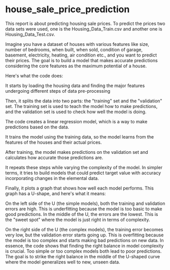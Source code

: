 # house_sale_price_prediction

This report is about predicting housing sale prices. To predict the prices two data sets were used, one is the Housing_Data_Train.csv and another one is Housing_Data_Test.csv.

Imagine you have a dataset of houses with various features like size, number of bedrooms, when built, when sold, condition of garage, basement, electricity, heating, air condition etc., and you want to predict their prices. The goal is to build a model that makes accurate predictions considering the core features as the maximum potential of a house.

Here's what the code does:

It starts by loading the housing data and finding the major features undergoing different steps of data pre-processing

Then, it splits the data into two parts: the "training" set and the "validation" set. The training set is used to teach the model how to make predictions, and the validation set is used to check how well the model is doing.

The code creates a linear regression model, which is a way to make predictions based on the data.

It trains the model using the training data, so the model learns from the features of the houses and their actual prices.

After training, the model makes predictions on the validation set and calculates how accurate those predictions are.

It repeats these steps while varying the complexity of the model. In simpler terms, it tries to build models that could predict target value with accuracy incorporating changes in the elemental data.

Finally, it plots a graph that shows how well each model performs. This graph has a U-shape, and here's what it means:

On the left side of the U (the simple models), both the training and validation errors are high. This is underfitting because the model is too basic to make good predictions. In the middle of the U, the errors are the lowest. This is the "sweet spot" where the model is just right in terms of complexity.

On the right side of the U (the complex models), the training error becomes very low, but the validation error starts going up. This is overfitting because the model is too complex and starts making bad predictions on new data. In essence, the code shows that finding the right balance in model complexity is crucial. Too simple or too complex models both lead to poor predictions. The goal is to strike the right balance in the middle of the U-shaped curve where the model generalizes well to new, unseen data.



 
